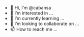 - 👋 Hi, I’m @cabansa
- 👀 I’m interested in ...
- 🌱 I’m currently learning ...
- 💞️ I’m looking to collaborate on ...
- 📫 How to reach me ...

<!---
cabansa/cabansa is a ✨ special ✨ repository because its `README.md` (this file) appears on your GitHub profile.
You can click the Preview link to take a look at your changes.
--->
